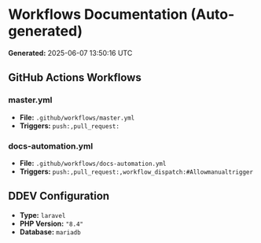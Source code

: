 # Workflows Documentation (Auto-generated)

**Generated:** 2025-06-07 13:50:16 UTC

## GitHub Actions Workflows

### master.yml
- **File:** `.github/workflows/master.yml`
- **Triggers:** `push:,pull_request:`

### docs-automation.yml
- **File:** `.github/workflows/docs-automation.yml`
- **Triggers:** `push:,pull_request:,workflow_dispatch:#Allowmanualtrigger`


## DDEV Configuration
- **Type:** `laravel`
- **PHP Version:** `"8.4"`
- **Database:** `mariadb`

